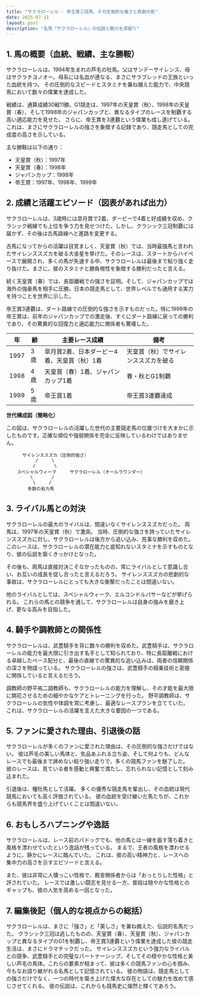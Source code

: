 ```yaml
---
title: "サクラローレル - 帝王賞三冠馬、その圧倒的な強さと悲劇の影"
date: 2025-07-11
layout: post
description: "名馬『サクラローレル』の伝説と魅力を深堀り"
---
```


## 1. 馬の概要（血統、戦績、主な勝鞍）

サクラローレルは、1994年生まれの芦毛の牡馬。父はサンデーサイレンス、母はサクラチヨノオー。母系には名血が連なる、まさにサラブレッドの王族といった血統を持つ。  その圧倒的なスピードとスタミナを兼ね備えた能力で、中央競馬において数々の偉業を達成した。

戦績は、通算成績30戦11勝。G1競走は、1997年の天皇賞（秋）、1998年の天皇賞（春）、そして1998年のジャパンカップと、異なるタイプのレースを制覇する高い適応能力を見せた。  さらに、帝王賞を3連覇という偉業も成し遂げている。これは、まさにサクラローレルの強さを象徴する記録であり、競走馬としての完成度の高さを示している。

主な勝鞍は以下の通り：

* 天皇賞（秋）：1997年
* 天皇賞（春）：1998年
* ジャパンカップ：1998年
* 帝王賞：1997年、1998年、1999年


## 2. 成績と活躍エピソード（図表があれば出力）


サクラローレルは、3歳時には皐月賞で2着、ダービーで4着と好成績を収め、クラシック戦線でも上位を争う力を見せつけた。しかし、クラシック三冠制覇には届かず、その後は古馬路線へと進路を変更する。

古馬になってからの活躍は目覚ましく、天皇賞（秋）では、当時最強馬と言われたサイレンススズカを破る大金星を挙げた。そのレースは、スタートからハイペースで展開され、多くの馬が失速する中、サクラローレルは最後まで粘り強く走り抜けた。まさに、彼のスタミナと勝負根性を象徴する勝利だったと言える。

続く天皇賞（春）では、長距離戦での強さを証明。そして、ジャパンカップでは海外の強豪馬を相手に圧勝。日本の競走馬として、世界レベルでも通用する実力を持つことを世界に示した。

帝王賞3連覇は、ダート路線での圧倒的な強さを示すものだった。特に1999年の帝王賞は、前年のジャパンカップでの激走後、すぐにダート路線に戻っての勝利であり、その驚異的な回復力と適応能力に関係者も驚嘆した。


| 年 | 齢 | 主要レース成績 | 備考 |
|---|---|---|---|
| 1997 | 3歳 | 皐月賞2着、日本ダービー4着、天皇賞（秋）1着 | 天皇賞（秋）でサイレンススズカを破る |
| 1998 | 4歳 | 天皇賞（春）1着、ジャパンカップ1着 | 春・秋とG1制覇 |
| 1999 | 5歳 | 帝王賞1着 | 帝王賞3連覇達成 |


**世代構成図（簡略化）**

この図は、サクラローレルの活躍した世代の主要競走馬の位置づけを大まかに示したものです。正確な順位や強弱関係を完全に反映しているわけではありません。

```
      サイレンススズカ（圧倒的強さ）
           /     \
          /       \
    スペシャルウィーク     サクラローレル（オールラウンダー）
         \       /
          \     /
        多数の有力馬
```


## 3. ライバル馬との対決

サクラローレルの最大のライバルは、間違いなくサイレンススズカだった。  両馬は、1997年の天皇賞（秋）で激突。  当時、圧倒的な強さを誇っていたサイレンススズカに対し、サクラローレルは後方から追い込み、見事な勝利を収めた。  このレースは、サクラローレルの潜在能力と底知れないスタミナを示すものとなり、彼の伝説を築くきっかけとなった。

その後も、両馬は直接対決こそなかったものの、常にライバルとして意識し合い、お互いの成長を促し合ったと言えるだろう。  サイレンススズカの悲劇的な事故は、サクラローレルにとっても大きな衝撃だったことは間違いない。

他のライバルとしては、スペシャルウィーク、エルコンドルパサーなどが挙げられる。  これらの馬との競争を通して、サクラローレルは自身の強みを磨き上げ、更なる高みを目指した。


## 4. 騎手や調教師との関係性

サクラローレルは、武豊騎手を背に数々の勝利を収めた。武豊騎手は、サクラローレルの能力を最大限に引き出す名手として知られており、特に長距離戦における卓越したペース配分と、最後の直線での驚異的な追い込みは、両者の信頼関係の深さを物語っている。  サクラローレルの強さは、武豊騎手の騎乗技術と密接に関係していると言えるだろう。

調教師の野平祐二調教師も、サクラローレルの能力を理解し、その才能を最大限に開花させるための細やかなケアとトレーニングを行った。  野平調教師は、サクラローレルの気性や体調を常に考慮し、最適なレースプランを立てていた。  これは、サクラローレルの活躍を支えた大きな要因の一つである。


## 5. ファンに愛された理由、引退後の話

サクラローレルが多くのファンに愛された理由は、その圧倒的な強さだけではない。  彼は芦毛の美しい馬体と、気品あふれる立ち姿、そして何よりも、どんなレースでも最後まで諦めない粘り強い走りで、多くの競馬ファンを魅了した。  彼のレースは、見ている者を感動と興奮で満たし、忘れられない記憶として刻み込まれた。

引退後は、種牡馬として活躍。  多くの優秀な競走馬を輩出し、その血統は現代競馬においても高く評価されている。  彼の血統を受け継いだ馬たちが、これからも競馬界を盛り上げていくことは間違いない。


## 6. おもしろハプニングや逸話

サクラローレルは、レース前のパドックでも、他の馬とは一線を画す落ち着きと風格を漂わせていたという逸話が残っている。  まるで、王者の風格を漂わせるように、静かにレースに臨んでいた。  これは、彼の高い精神力と、レースへの集中力の高さを示すエピソードと言える。

また、彼は非常に人懐っこい性格で、厩舎関係者からは「おっとりした性格」と評されていた。  レースでは激しい闘志を見せる一方、普段は穏やかな性格とのギャップも、彼の人気を高める一因となった。


## 7. 編集後記（個人的な視点からの総括）

サクラローレルは、まさに「強さ」と「美しさ」を兼ね備えた、伝説的名馬だった。  クラシック三冠は逃したものの、天皇賞（春）、天皇賞（秋）、ジャパンカップと異なるタイプのG1を制覇し、帝王賞3連覇という偉業を達成した彼の競走生活は、まさにドラマチックだった。  サイレンススズカという強力なライバルとの競争、武豊騎手との完璧なパートナーシップ、そしてその穏やかな性格と美しい芦毛の馬体。これらの要素が相まって、彼は多くの競馬ファンの心を掴み、今もなお語り継がれる名馬として記憶されている。  彼の物語は、競走馬としての強さだけでなく、一つの時代を築き上げた偉大な存在としての魅力を改めて感じさせてくれる。  彼の伝説は、これからも競馬史に燦然と輝くであろう。
